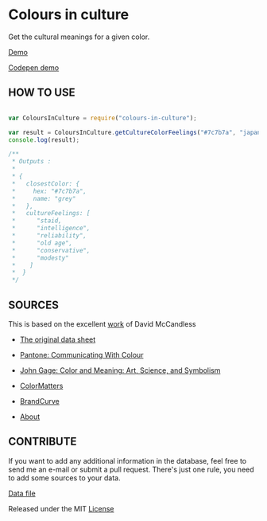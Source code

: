 Colours in culture
=====================


Get the cultural meanings for a given color. 

[Demo](https://tfrere.github.io/colours-in-culture/)

[Codepen demo](http://codepen.io/tfrere/pen/VpMWwv)


HOW TO USE
------------


```javascript

var ColoursInCulture = require("colours-in-culture");

var result = ColoursInCulture.getCultureColorFeelings("#7c7b7a", "japanese");
console.log(result);

/**
 * Outputs :
 *
 * {
 *   closestColor: {
 *     hex: "#7c7b7a",
 *     name: "grey"
 *   },
 *   cultureFeelings: [
 *      "staid,
 *      "intelligence",
 *      "reliability",
 *      "old age",
 *      "conservative",
 *      "modesty"
 *    ]
 *  }
 */


```


SOURCES
------------


This is based on the excellent [work](http://www.informationisbeautiful.net/visualizations/colours-in-cultures/) of David McCandless

* [The original data sheet](https://docs.google.com/spreadsheets/d/1kdEOmMxo-Shy2gGlUpPe_Low3s27ZXIw15hybMmtMDU/edit#gid=0) 

* [Pantone: Communicating With Colour](http://www.amazon.com/exec/obidos/ASIN/0966638328/titb-20/)
* [John Gage: Color and Meaning: Art, Science, and Symbolism](http://www.amazon.com/exec/obidos/ASIN/0520226119/titb-20/)
* [ColorMatters](http://www.colormatters.com/search.html)
* [BrandCurve](http://www.brandcurve.com/color-meanings-around-the-world/)
* [About](http://webdesign.about.com/od/color/a/bl_colorculture.htm)


CONTRIBUTE
---------------

If you want to add any additional information in the database, feel free to send me an e-mail or submit a pull request. 
There's just one rule, you need to add some sources to your data.

[Data file](https://github.com/tfrere/colours-in-culture/blob/master/data.json)


Released under the MIT [License](https://github.com/tfrere/colours-in-culture/blob/master/LICENSE)
